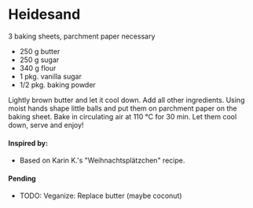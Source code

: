 # Heidesand
3 baking sheets, parchment paper necessary

* 250 g butter
* 250 g sugar
* 340 g flour
* 1 pkg. vanilla sugar
* 1/2 pkg. baking powder

Lightly brown butter and let it cool down. Add all other ingredients. Using moist hands shape little balls and put them on parchment paper on the baking sheet. Bake in circulating air at 110 °C for 30 min. Let them cool down, serve and enjoy! 

#### Inspired by: 
* Based on Karin K.'s "Weihnachtsplätzchen" recipe.

#### Pending 
* TODO: Veganize: Replace butter (maybe coconut)

